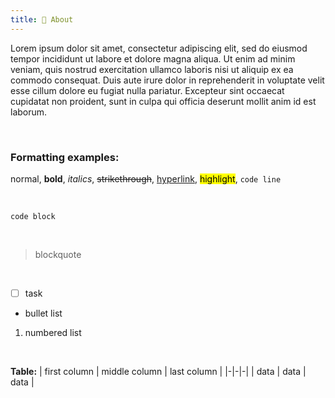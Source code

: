 ```yaml
---
title: 📝 About
---
```


Lorem ipsum dolor sit amet, consectetur adipiscing elit, sed do eiusmod tempor incididunt ut labore et dolore magna aliqua. Ut enim ad minim veniam, quis nostrud exercitation ullamco laboris nisi ut aliquip ex ea commodo consequat. Duis aute irure dolor in reprehenderit in voluptate velit esse cillum dolore eu fugiat nulla pariatur. Excepteur sint occaecat cupidatat non proident, sunt in culpa qui officia deserunt mollit anim id est laborum.

<br />

### Formatting examples:

normal, **bold**, _italics_, ~~strikethrough~~, [hyperlink](#about), <mark>highlight</mark>, `code line`

<br />

```
code block
```

<br />

> blockquote

<br />

- [ ] task

* bullet list

1. numbered list

<br />

**Table:**
| first column | middle column | last column |
|-|-|-|
| data | data | data |

